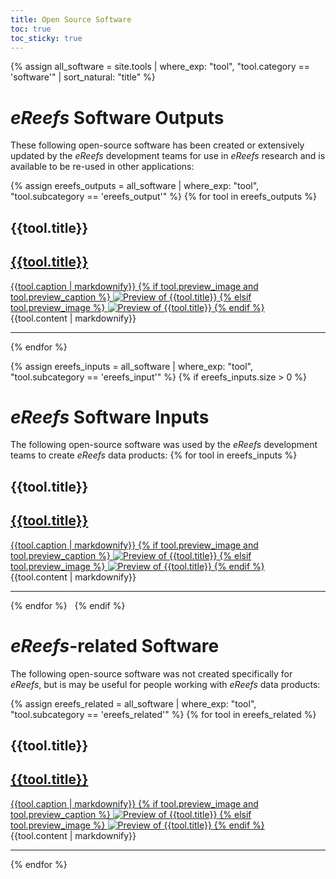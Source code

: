 ```yaml
---
title: Open Source Software
toc: true
toc_sticky: true
---
```

{% assign all_software = site.tools | where_exp: "tool", "tool.category == 'software'" | sort_natural: "title" %}

# *eReefs* Software Outputs
These following open-source software has been created or extensively updated by the *eReefs* development teams for use in *eReefs* research and is available to be re-used in other applications:

{% assign ereefs_outputs = all_software | where_exp: "tool", "tool.subcategory == 'ereefs_output'" %}
{% for tool in ereefs_outputs %}
## {{tool.title}}
<div class="tile-and-content" markdown="0">
  <div class="tile {{tool.agency | slugify}} {{tool.category | slugify}}" markdown="0">
    <a href="{{tool.target_url}}" target="_window" title="Navigate to {{tool.title}}">
      <i class="fas fa-{{tool.fa-icon}}"></i>
      <h2>{{tool.title}}</h2>
      {{tool.caption | markdownify}}
      {% if tool.preview_image and tool.preview_caption %}
      <img alt="Preview of {{tool.title}}" title="{{tool.preview_caption}}" src="{{tool.preview_image}}" />
      {% elsif tool.preview_image %}
      <img alt="Preview of {{tool.title}}" title="Preview of {{tool.title}}" src="{{tool.preview_image}}" />
      {% endif %}
    </a>
  </div>
  {{tool.content | markdownify}}
  <hr/>
</div>
{% endfor %}
&nbsp;

{% assign ereefs_inputs = all_software | where_exp: "tool", "tool.subcategory == 'ereefs_input'" %}
{% if ereefs_inputs.size > 0 %}
# *eReefs* Software Inputs

The following open-source software was used by the *eReefs* development teams to create *eReefs* data products:
{% for tool in ereefs_inputs %}
## {{tool.title}}
<div class="tile-and-content" markdown="0">
  <div class="tile {{tool.agency | slugify}} {{tool.category | slugify}}" markdown="0">
    <a href="{{tool.target_url}}" target="_window" title="Navigate to {{tool.title}}">
      <i class="fas fa-{{tool.fa-icon}}"></i>
      <h2>{{tool.title}}</h2>
      {{tool.caption | markdownify}}
      {% if tool.preview_image and tool.preview_caption %}
      <img alt="Preview of {{tool.title}}" title="{{tool.preview_caption}}" src="{{tool.preview_image}}" />
      {% elsif tool.preview_image %}
      <img alt="Preview of {{tool.title}}" title="Preview of {{tool.title}}" src="{{tool.preview_image}}" />
      {% endif %}
    </a>
  </div>
  {{tool.content | markdownify}}
  <hr/>
</div>
{% endfor %}
&nbsp;
{% endif %}

# *eReefs*-related Software

The following open-source software was not created specifically for *eReefs*, but is may be useful for people working with *eReefs* data products:

{% assign ereefs_related = all_software | where_exp: "tool", "tool.subcategory == 'ereefs_related'" %}
{% for tool in ereefs_related %}
## {{tool.title}}
<div class="tile-and-content" markdown="0">
  <div class="tile {{tool.agency | slugify}} {{tool.category | slugify}}" markdown="0">
    <a href="{{tool.target_url}}" target="_window" title="Navigate to {{tool.title}}">
      <i class="fas fa-{{tool.fa-icon}}"></i>
      <h2>{{tool.title}}</h2>
      {{tool.caption | markdownify}}
      {% if tool.preview_image and tool.preview_caption %}
      <img alt="Preview of {{tool.title}}" title="{{tool.preview_caption}}" src="{{tool.preview_image}}" />
      {% elsif tool.preview_image %}
      <img alt="Preview of {{tool.title}}" title="Preview of {{tool.title}}" src="{{tool.preview_image}}" />
      {% endif %}
    </a>
  </div>
  {{tool.content | markdownify}}
  <hr/>
</div>
{% endfor %}
